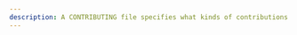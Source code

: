 ```yaml
---
description: A CONTRIBUTING file specifies what kinds of contributions is the project accepting, contribution etiquette, and guidance for people meaning to contribute to the project.
---
```


